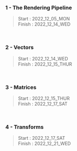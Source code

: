 ### 1 - The Rendering Pipeline

>Start   : 2022_12_05_MON<br>
>Finish  : 2022_12_14_WED

<br>

### 2 - Vectors

>Start   : 2022_12_14_WED<br>
>Finish  : 2022_12_15_THUR

<br>

### 3 - Matrices

>Start   : 2022_12_15_THUR<br>
>Finish  : 2022_12_17_SAT

<br>

### 4 - Transforms

>Start   : 2022_12_17_SAT<br>
>Finish  : 2022_12_21_WED

<br>

